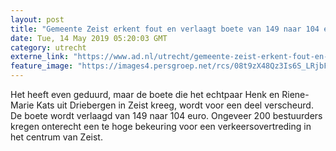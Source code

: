 ```yaml
---
layout: post
title: "Gemeente Zeist erkent fout en verlaagt boete van 149 naar 104 euro"
date: Tue, 14 May 2019 05:20:03 GMT
category: utrecht
externe_link: "https://www.ad.nl/utrecht/gemeente-zeist-erkent-fout-en-verlaagt-boete-van-149-naar-104-euro~ab174974/"
feature_image: "https://images4.persgroep.net/rcs/08t9zX48Qz3Is6S_LRjbFk5J7Kg/diocontent/141029996/_fitwidth/400/?appId=21791a8992982cd8da851550a453bd7f&quality=0.7"
---
```


Het heeft even geduurd, maar de boete die het echtpaar Henk en Riene-Marie Kats uit Driebergen in Zeist kreeg, wordt voor een deel verscheurd. De boete wordt verlaagd van 149 naar 104 euro. Ongeveer 200 bestuurders kregen onterecht een te hoge bekeuring voor een verkeersovertreding in het centrum van Zeist.
